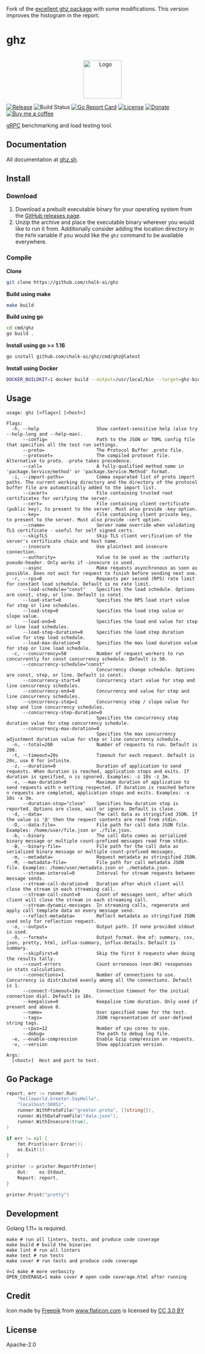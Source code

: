 Fork of the [excellent ghz package](https://github.com/chalk-ai/ghz/tree/master) with some modifications. This version improves the histogram in the report.

# ghz

<div align="center">
	<br>
	<img src="green_fwd2.svg" alt="Logo" width="100">
	<br>
</div>

[![Release](https://img.shields.io/github/release/bojand/ghz.svg?style=flat-square)](https://github.com/chalk-ai/ghz/releases/latest)
![Build Status](https://github.com/chalk-ai/ghz/workflows/build/badge.svg)
[![Go Report Card](https://goreportcard.com/badge/github.com/chalk-ai/ghz?style=flat-square)](https://goreportcard.com/report/github.com/chalk-ai/ghz)
[![License](https://img.shields.io/github/license/bojand/ghz.svg?style=flat-square)](https://raw.githubusercontent.com/bojand/ghz/master/LICENSE)
[![Donate](https://img.shields.io/badge/Donate-PayPal-green.svg?style=flat-square)](https://www.paypal.me/bojandj)
[![Buy me a coffee](https://img.shields.io/badge/buy%20me-a%20coffee-orange.svg?style=flat-square)](https://www.buymeacoffee.com/bojand)

[gRPC](http://grpc.io/) benchmarking and load testing tool.

## Documentation

All documentation at [ghz.sh](https://ghz.sh).

## Install

### Download

1. Download a prebuilt executable binary for your operating system from the [GitHub releases page](https://github.com/chalk-ai/ghz/releases).
2. Unzip the archive and place the executable binary wherever you would like to run it from. Additionally consider adding the location directory in the `PATH` variable if you would like the `ghz` command to be available everywhere.

### Compile

**Clone**

```sh
git clone https://github.com/chalk-ai/ghz
```

**Build using make**

```sh
make build
```

**Build using go**

```sh
cd cmd/ghz
go build .
```

**Install using go >= 1.16**

```sh
go install github.com/chalk-ai/ghz/cmd/ghz@latest
```

**Install using Docker**

```sh
DOCKER_BUILDKIT=1 docker build --output=/usr/local/bin --target=ghz-binary-built https://github.com/chalk-ai/ghz.git
```

## Usage

```
usage: ghz [<flags>] [<host>]

Flags:
  -h, --help                     Show context-sensitive help (also try --help-long and --help-man).
      --config=                  Path to the JSON or TOML config file that specifies all the test run settings.
      --proto=                   The Protocol Buffer .proto file.
      --protoset=                The compiled protoset file. Alternative to proto. -proto takes precedence.
      --call=                    A fully-qualified method name in 'package.Service/method' or 'package.Service.Method' format.
  -i, --import-paths=            Comma separated list of proto import paths. The current working directory and the directory of the protocol buffer file are automatically added to the import list.
      --cacert=                  File containing trusted root certificates for verifying the server.
      --cert=                    File containing client certificate (public key), to present to the server. Must also provide -key option.
      --key=                     File containing client private key, to present to the server. Must also provide -cert option.
      --cname=                   Server name override when validating TLS certificate - useful for self signed certs.
      --skipTLS                  Skip TLS client verification of the server's certificate chain and host name.
      --insecure                 Use plaintext and insecure connection.
      --authority=               Value to be used as the :authority pseudo-header. Only works if -insecure is used.
      --async                    Make requests asynchronous as soon as possible. Does not wait for request to finish before sending next one.
  -r, --rps=0                    Requests per second (RPS) rate limit for constant load schedule. Default is no rate limit.
      --load-schedule="const"    Specifies the load schedule. Options are const, step, or line. Default is const.
      --load-start=0             Specifies the RPS load start value for step or line schedules.
      --load-step=0              Specifies the load step value or slope value.
      --load-end=0               Specifies the load end value for step or line load schedules.
      --load-step-duration=0     Specifies the load step duration value for step load schedule.
      --load-max-duration=0      Specifies the max load duration value for step or line load schedule.
  -c, --concurrency=50           Number of request workers to run concurrently for const concurrency schedule. Default is 50.
      --concurrency-schedule="const"
                                 Concurrency change schedule. Options are const, step, or line. Default is const.
      --concurrency-start=0      Concurrency start value for step and line concurrency schedules.
      --concurrency-end=0        Concurrency end value for step and line concurrency schedules.
      --concurrency-step=1       Concurrency step / slope value for step and line concurrency schedules.
      --concurrency-step-duration=0
                                 Specifies the concurrency step duration value for step concurrency schedule.
      --concurrency-max-duration=0
                                 Specifies the max concurrency adjustment duration value for step or line concurrency schedule.
  -n, --total=200                Number of requests to run. Default is 200.
  -t, --timeout=20s              Timeout for each request. Default is 20s, use 0 for infinite.
  -z, --duration=0               Duration of application to send requests. When duration is reached, application stops and exits. If duration is specified, n is ignored. Examples: -z 10s -z 3m.
  -x, --max-duration=0           Maximum duration of application to send requests with n setting respected. If duration is reached before n requests are completed, application stops and exits. Examples: -x 10s -x 3m.
      --duration-stop="close"    Specifies how duration stop is reported. Options are close, wait or ignore. Default is close.
  -d, --data=                    The call data as stringified JSON. If the value is '@' then the request contents are read from stdin.
  -D, --data-file=               File path for call data JSON file. Examples: /home/user/file.json or ./file.json.
  -b, --binary                   The call data comes as serialized binary message or multiple count-prefixed messages read from stdin.
  -B, --binary-file=             File path for the call data as serialized binary message or multiple count-prefixed messages.
  -m, --metadata=                Request metadata as stringified JSON.
  -M, --metadata-file=           File path for call metadata JSON file. Examples: /home/user/metadata.json or ./metadata.json.
      --stream-interval=0        Interval for stream requests between message sends.
      --stream-call-duration=0   Duration after which client will close the stream in each streaming call.
      --stream-call-count=0      Count of messages sent, after which client will close the stream in each streaming call.
      --stream-dynamic-messages  In streaming calls, regenerate and apply call template data on every message send.
      --reflect-metadata=        Reflect metadata as stringified JSON used only for reflection request.
  -o, --output=                  Output path. If none provided stdout is used.
  -O, --format=                  Output format. One of: summary, csv, json, pretty, html, influx-summary, influx-details. Default is summary.
      --skipFirst=0              Skip the first X requests when doing the results tally.
      --count-errors             Count erroneous (non-OK) resoponses in stats calculations.
      --connections=1            Number of connections to use. Concurrency is distributed evenly among all the connections. Default is 1.
      --connect-timeout=10s      Connection timeout for the initial connection dial. Default is 10s.
      --keepalive=0              Keepalive time duration. Only used if present and above 0.
      --name=                    User specified name for the test.
      --tags=                    JSON representation of user-defined string tags.
      --cpus=12                  Number of cpu cores to use.
      --debug=                   The path to debug log file.
  -e, --enable-compression       Enable Gzip compression on requests.
  -v, --version                  Show application version.

Args:
  [<host>]  Host and port to test.
```

## Go Package

```go
report, err := runner.Run(
    "helloworld.Greeter.SayHello",
    "localhost:50051",
    runner.WithProtoFile("greeter.proto", []string{}),
    runner.WithDataFromFile("data.json"),
    runner.WithInsecure(true),
)

if err != nil {
    fmt.Println(err.Error())
    os.Exit(1)
}

printer := printer.ReportPrinter{
    Out:    os.Stdout,
    Report: report,
}

printer.Print("pretty")
```

## Development

Golang 1.11+ is required.

```
make # run all linters, tests, and produce code coverage
make build # build the binaries
make lint # run all linters
make test # run tests
make cover # run tests and produce code coverage

V=1 make # more verbosity
OPEN_COVERAGE=1 make cover # open code coverage.html after running
```

## Credit

Icon made by <a href="http://www.freepik.com" title="Freepik">Freepik</a> from <a href="https://www.flaticon.com/" title="Flaticon">www.flaticon.com</a> is licensed by <a href="http://creativecommons.org/licenses/by/3.0/" title="Creative Commons BY 3.0" target="_blank">CC 3.0 BY</a>

## License

Apache-2.0
